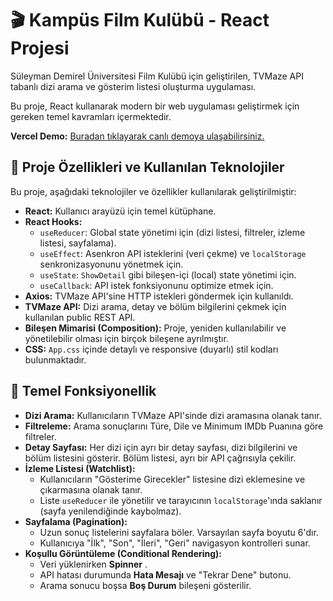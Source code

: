 # 🎬 Kampüs Film Kulübü - React Projesi

Süleyman Demirel Üniversitesi Film Kulübü için geliştirilen, TVMaze API tabanlı dizi arama ve gösterim listesi oluşturma uygulaması.

Bu proje, React kullanarak modern bir web uygulaması geliştirmek için gereken temel kavramları içermektedir.

**Vercel Demo:** [Buradan tıklayarak canlı demoya ulaşabilirsiniz.](https://movieclub-sooty.vercel.app)

## 🚀 Proje Özellikleri ve Kullanılan Teknolojiler

Bu proje, aşağıdaki teknolojiler ve özellikler kullanılarak geliştirilmiştir:

* **React:** Kullanıcı arayüzü için temel kütüphane.
* **React Hooks:**
    * `useReducer`: Global state yönetimi için (dizi listesi, filtreler, izleme listesi, sayfalama).
    * `useEffect`: Asenkron API isteklerini (veri çekme) ve `localStorage` senkronizasyonunu yönetmek için.
    * `useState`: `ShowDetail` gibi bileşen-içi (local) state yönetimi için.
    * `useCallback`: API istek fonksiyonunu optimize etmek için.
* **Axios:** TVMaze API'sine HTTP istekleri göndermek için kullanıldı.
* **TVMaze API:** Dizi arama, detay ve bölüm bilgilerini çekmek için kullanılan public REST API.
* **Bileşen Mimarisi (Composition):** Proje, yeniden kullanılabilir ve yönetilebilir olması için birçok bileşene ayrılmıştır.
* **CSS:** `App.css` içinde detaylı ve responsive (duyarlı) stil kodları bulunmaktadır.

## 🌟 Temel Fonksiyonellik

* **Dizi Arama:** Kullanıcıların TVMaze API'sinde dizi aramasına olanak tanır.
* **Filtreleme:** Arama sonuçlarını Türe, Dile ve Minimum IMDb Puanına göre filtreler.
* **Detay Sayfası:** Her dizi için ayrı bir detay sayfası, dizi bilgilerini ve bölüm listesini gösterir. Bölüm listesi, ayrı bir API çağrısıyla çekilir.
* **İzleme Listesi (Watchlist):**
    * Kullanıcıların "Gösterime Girecekler" listesine dizi eklemesine ve çıkarmasına olanak tanır.
    * Liste `useReducer` ile yönetilir ve tarayıcının `localStorage`'ında saklanır (sayfa yenilendiğinde kaybolmaz).
* **Sayfalama (Pagination):**
    * Uzun sonuç listelerini sayfalara böler. Varsayılan sayfa boyutu 6'dır.
    * Kullanıcıya "İlk", "Son", "İleri", "Geri" navigasyon kontrolleri sunar.
* **Koşullu Görüntüleme (Conditional Rendering):**
    * Veri yüklenirken **Spinner** .
    * API hatası durumunda **Hata Mesajı** ve "Tekrar Dene" butonu.
    * Arama sonucu boşsa **Boş Durum** bileşeni gösterilir.
